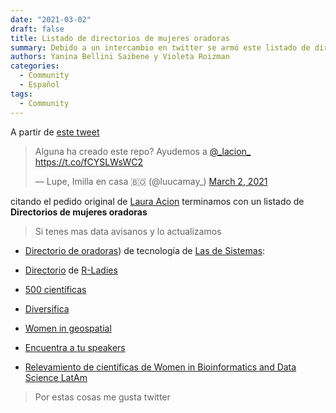 ```yaml
---
date: "2021-03-02"
draft: false
title: Listado de directorios de mujeres oradoras 
summary: Debido a un intercambio en twitter se armó este listado de directorios de oradoras mujeres.
authors: Yanina Bellini Saibene y Violeta Roizman
categories:
  - Community
  - Español
tags: 
  - Community
---
```


A partir de [este tweet](https://twitter.com/luucamay_/status/1366799469698834434?s=20)

<blockquote class="twitter-tweet"><p lang="es" dir="ltr">Alguna ha creado este repo? Ayudemos a <a href="https://twitter.com/_lacion_?ref_src=twsrc%5Etfw">@_lacion_</a> <a href="https://t.co/fCYSLWsWC2">https://t.co/fCYSLWsWC2</a></p>&mdash; Lupe, Imilla en casa 🇧🇴 (@luucamay_) <a href="https://twitter.com/luucamay_/status/1366799469698834434?ref_src=twsrc%5Etfw">March 2, 2021</a></blockquote> <script async src="https://platform.twitter.com/widgets.js" charset="utf-8"></script> 

citando el pedido original de [Laura Acion](https://lacion.rbind.io/) terminamos con un listado de **Directorios de mujeres oradoras**

> Si tenes mas data avisanos y lo actualizamos

* [Directorio de oradoras](https://github.com/lasdesistemas/speakers-tecnologia)) de tecnología de [Las de Sistemas](https://twitter.com/lasdesistemas/status/1273374539888672774?s=20): 

* [Directorio](https://rladies.org/directory/) de [R-Ladies](https://rladies.org/) 

* [500 científicas](https://500womenscientists.org/request-a-scientist)

* [Diversifica](https://diversifyeeb.com)

* [Women in geospatial](https://www.womeningeospatial.org/join/speakers-database)

* [Encuentra a tu speakers](https://speakerinnen.org/)

* [Relevamiento de científicas de Women in Bioinformatics and Data Science LatAm]( https://t.co/nI8rHED8ry?amp=1)

> Por estas cosas me gusta twitter